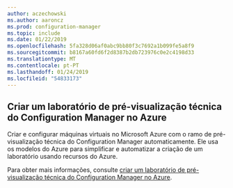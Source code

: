 ```yaml
---
author: aczechowski
ms.author: aaroncz
ms.prod: configuration-manager
ms.topic: include
ms.date: 01/22/2019
ms.openlocfilehash: 5fa328d06af0abc9bb80f3c7692a1b099fe5a8f9
ms.sourcegitcommit: b8167a60fd6f2d8387b2db723976c0e2c4198d33
ms.translationtype: MT
ms.contentlocale: pt-PT
ms.lasthandoff: 01/24/2019
ms.locfileid: "54833173"
---
```

## <a name="bkmk_azurevm"></a> Criar um laboratório de pré-visualização técnica do Configuration Manager no Azure
<!--3556017-->

Criar e configurar máquinas virtuais no Microsoft Azure com o ramo de pré-visualização técnica do Configuration Manager automaticamente. Ele usa os modelos do Azure para simplificar e automatizar a criação de um laboratório usando recursos do Azure.

Para obter mais informações, consulte [criar um laboratório de pré-visualização técnica do Configuration Manager no Azure](/sccm/core/get-started/azure-template). 


